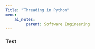 ```yaml
---
Title: "Threading in Python"
menu:
    ai_notes:
         parent: Software Engineering
---
```


### Test
